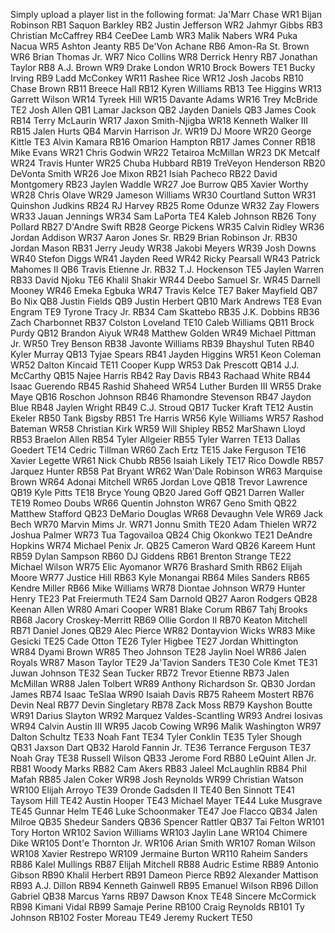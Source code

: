 Simply upload a player list in the following format:
Ja'Marr Chase WR1
Bijan Robinson RB1
Saquon Barkley RB2
Justin Jefferson WR2
Jahmyr Gibbs RB3
Christian McCaffrey RB4
CeeDee Lamb WR3
Malik Nabers WR4
Puka Nacua WR5
Ashton Jeanty RB5
De'Von Achane RB6
Amon-Ra St. Brown WR6
Brian Thomas Jr. WR7
Nico Collins WR8
Derrick Henry RB7
Jonathan Taylor RB8
A.J. Brown WR9
Drake London WR10
Brock Bowers TE1
Bucky Irving RB9
Ladd McConkey WR11
Rashee Rice WR12
Josh Jacobs RB10
Chase Brown RB11
Breece Hall RB12
Kyren Williams RB13
Tee Higgins WR13
Garrett Wilson WR14
Tyreek Hill WR15
Davante Adams WR16
Trey McBride TE2
Josh Allen QB1
Lamar Jackson QB2
Jayden Daniels QB3
James Cook RB14
Terry McLaurin WR17
Jaxon Smith-Njigba WR18
Kenneth Walker III RB15
Jalen Hurts QB4
Marvin Harrison Jr. WR19
DJ Moore WR20
George Kittle TE3
Alvin Kamara RB16
Omarion Hampton RB17
James Conner RB18
Mike Evans WR21
Chris Godwin WR22
Tetairoa McMillan WR23
DK Metcalf WR24
Travis Hunter WR25
Chuba Hubbard RB19
TreVeyon Henderson RB20
DeVonta Smith WR26
Joe Mixon RB21
Isiah Pacheco RB22
David Montgomery RB23
Jaylen Waddle WR27
Joe Burrow QB5
Xavier Worthy WR28
Chris Olave WR29
Jameson Williams WR30
Courtland Sutton WR31
Quinshon Judkins RB24
RJ Harvey RB25
Rome Odunze WR32
Zay Flowers WR33
Jauan Jennings WR34
Sam LaPorta TE4
Kaleb Johnson RB26
Tony Pollard RB27
D'Andre Swift RB28
George Pickens WR35
Calvin Ridley WR36
Jordan Addison WR37
Aaron Jones Sr. RB29
Brian Robinson Jr. RB30
Jordan Mason RB31
Jerry Jeudy WR38
Jakobi Meyers WR39
Josh Downs WR40
Stefon Diggs WR41
Jayden Reed WR42
Ricky Pearsall WR43
Patrick Mahomes II QB6
Travis Etienne Jr. RB32
T.J. Hockenson TE5
Jaylen Warren RB33
David Njoku TE6
Khalil Shakir WR44
Deebo Samuel Sr. WR45
Darnell Mooney WR46
Emeka Egbuka WR47
Travis Kelce TE7
Baker Mayfield QB7
Bo Nix QB8
Justin Fields QB9
Justin Herbert QB10
Mark Andrews TE8
Evan Engram TE9
Tyrone Tracy Jr. RB34
Cam Skattebo RB35
J.K. Dobbins RB36
Zach Charbonnet RB37
Colston Loveland TE10
Caleb Williams QB11
Brock Purdy QB12
Brandon Aiyuk WR48
Matthew Golden WR49
Michael Pittman Jr. WR50
Trey Benson RB38
Javonte Williams RB39
Bhayshul Tuten RB40
Kyler Murray QB13
Tyjae Spears RB41
Jayden Higgins WR51
Keon Coleman WR52
Dalton Kincaid TE11
Cooper Kupp WR53
Dak Prescott QB14
J.J. McCarthy QB15
Najee Harris RB42
Ray Davis RB43
Rachaad White RB44
Isaac Guerendo RB45
Rashid Shaheed WR54
Luther Burden III WR55
Drake Maye QB16
Roschon Johnson RB46
Rhamondre Stevenson RB47
Jaydon Blue RB48
Jaylen Wright RB49
C.J. Stroud QB17
Tucker Kraft TE12
Austin Ekeler RB50
Tank Bigsby RB51
Tre Harris WR56
Kyle Williams WR57
Rashod Bateman WR58
Christian Kirk WR59
Will Shipley RB52
MarShawn Lloyd RB53
Braelon Allen RB54
Tyler Allgeier RB55
Tyler Warren TE13
Dallas Goedert TE14
Cedric Tillman WR60
Zach Ertz TE15
Jake Ferguson TE16
Xavier Legette WR61
Nick Chubb RB56
Isaiah Likely TE17
Rico Dowdle RB57
Jarquez Hunter RB58
Pat Bryant WR62
Wan'Dale Robinson WR63
Marquise Brown WR64
Adonai Mitchell WR65
Jordan Love QB18
Trevor Lawrence QB19
Kyle Pitts TE18
Bryce Young QB20
Jared Goff QB21
Darren Waller TE19
Romeo Doubs WR66
Quentin Johnston WR67
Geno Smith QB22
Matthew Stafford QB23
DeMario Douglas WR68
Devaughn Vele WR69
Jack Bech WR70
Marvin Mims Jr. WR71
Jonnu Smith TE20
Adam Thielen WR72
Joshua Palmer WR73
Tua Tagovailoa QB24
Chig Okonkwo TE21
DeAndre Hopkins WR74
Michael Penix Jr. QB25
Cameron Ward QB26
Kareem Hunt RB59
Dylan Sampson RB60
DJ Giddens RB61
Brenton Strange TE22
Michael Wilson WR75
Elic Ayomanor WR76
Brashard Smith RB62
Elijah Moore WR77
Justice Hill RB63
Kyle Monangai RB64
Miles Sanders RB65
Kendre Miller RB66
Mike Williams WR78
Diontae Johnson WR79
Hunter Henry TE23
Pat Freiermuth TE24
Sam Darnold QB27
Aaron Rodgers QB28
Keenan Allen WR80
Amari Cooper WR81
Blake Corum RB67
Tahj Brooks RB68
Jacory Croskey-Merritt RB69
Ollie Gordon II RB70
Keaton Mitchell RB71
Daniel Jones QB29
Alec Pierce WR82
Dontayvion Wicks WR83
Mike Gesicki TE25
Cade Otton TE26
Tyler Higbee TE27
Jordan Whittington WR84
Dyami Brown WR85
Theo Johnson TE28
Jaylin Noel WR86
Jalen Royals WR87
Mason Taylor TE29
Ja'Tavion Sanders TE30
Cole Kmet TE31
Juwan Johnson TE32
Sean Tucker RB72
Trevor Etienne RB73
Jalen McMillan WR88
Jalen Tolbert WR89
Anthony Richardson Sr. QB30
Jordan James RB74
Isaac TeSlaa WR90
Isaiah Davis RB75
Raheem Mostert RB76
Devin Neal RB77
Devin Singletary RB78
Zack Moss RB79
Kayshon Boutte WR91
Darius Slayton WR92
Marquez Valdes-Scantling WR93
Andrei Iosivas WR94
Calvin Austin III WR95
Jacob Cowing WR96
Malik Washington WR97
Dalton Schultz TE33
Noah Fant TE34
Tyler Conklin TE35
Tyler Shough QB31
Jaxson Dart QB32
Harold Fannin Jr. TE36
Terrance Ferguson TE37
Noah Gray TE38
Russell Wilson QB33
Jerome Ford RB80
LeQuint Allen Jr. RB81
Woody Marks RB82
Cam Akers RB83
Jaleel McLaughlin RB84
Phil Mafah RB85
Jalen Coker WR98
Josh Reynolds WR99
Christian Watson WR100
Elijah Arroyo TE39
Oronde Gadsden II TE40
Ben Sinnott TE41
Taysom Hill TE42
Austin Hooper TE43
Michael Mayer TE44
Luke Musgrave TE45
Gunnar Helm TE46
Luke Schoonmaker TE47
Joe Flacco QB34
Jalen Milroe QB35
Shedeur Sanders QB36
Spencer Rattler QB37
Tai Felton WR101
Tory Horton WR102
Savion Williams WR103
Jaylin Lane WR104
Chimere Dike WR105
Dont'e Thornton Jr. WR106
Arian Smith WR107
Roman Wilson WR108
Xavier Restrepo WR109
Jermaine Burton WR110
Raheim Sanders RB86
Kalel Mullings RB87
Elijah Mitchell RB88
Audric Estime RB89
Antonio Gibson RB90
Khalil Herbert RB91
Dameon Pierce RB92
Alexander Mattison RB93
A.J. Dillon RB94
Kenneth Gainwell RB95
Emanuel Wilson RB96
Dillon Gabriel QB38
Marcus Yarns RB97
Dawson Knox TE48
Sincere McCormick RB98
Kimani Vidal RB99
Samaje Perine RB100
Craig Reynolds RB101
Ty Johnson RB102
Foster Moreau TE49
Jeremy Ruckert TE50
